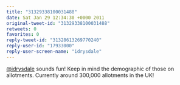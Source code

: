 ```yaml
---
title: "31329338100031488"
date: Sat Jan 29 12:34:30 +0000 2011
original-tweet-id: "31329338100031488"
retweets: 0
favorites: 0
reply-tweet-id: "31328613269770240"
reply-user-id: "17933000"
reply-user-screen-name: "idrysdale"
---
```

<a href="https://twitter.com/idrysdale">@idrysdale</a> sounds fun! Keep in mind the demographic of those on allotments. Currently around 300,000 allotments in the UK!
